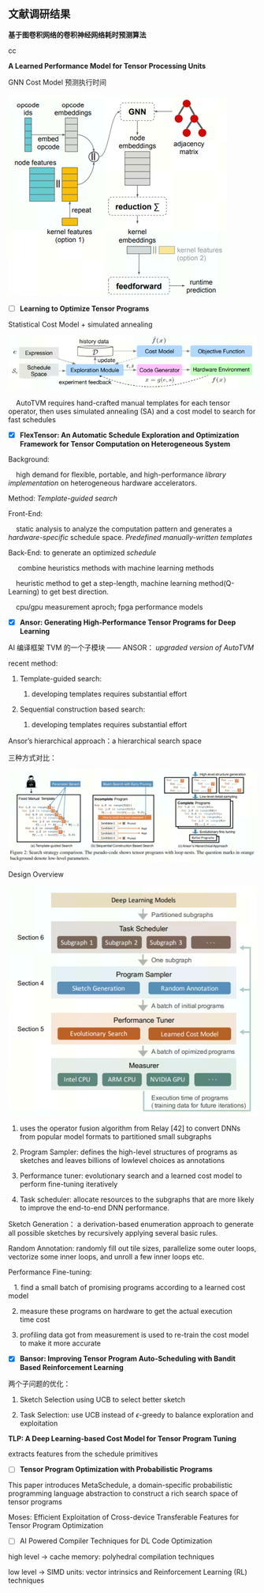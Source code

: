 ## 文献调研结果

**基于图卷积网络的卷积神经网络耗时预测算法**

cc

**A Learned Performance Model for Tensor Processing Units**

GNN Cost Model 预测执行时间

<img title="" src="./images/2022-11-11-10-25-46-image.png" alt="" data-align="center">

- [ ] **Learning to Optimize Tensor Programs**

Statistical Cost Model + simulated annealing

<img title="" src=".\images\2022-11-11-10-26-56-image.png" alt="" data-align="center">

    AutoTVM requires hand-crafted manual templates for each tensor operator, then uses simulated annealing (SA) and a cost model to search for fast schedules

- [x] **FlexTensor: An Automatic Schedule Exploration and Optimization Framework for Tensor Computation on Heterogeneous System**

Background:  

    high demand for flexible, portable, and high-performance *library implementation* on heterogeneous hardware accelerators.

Method: *Template-guided search*

Front-End:

    static analysis to analyze the computation pattern and generates a *hardware-specific* schedule space. *Predefined manually-written templates*

Back-End: to generate an optimized *schedule*

     combine heuristics methods with machine learning methods

    heuristic method to get a step-length,  machine learning method(Q-Learning) to get best direction.

    cpu/gpu measurement aproch; fpga performance models

- [x] **Ansor: Generating High-Performance Tensor Programs for Deep Learning**

AI 编译框架 TVM 的一个子模块 —— ANSOR： *upgraded version of AutoTVM*

recent method: 

1. Template-guided search:  
   
   1. developing templates requires substantial effort

2. Sequential construction based search: 
   
   1. developing templates requires substantial effort

Ansor’s hierarchical approach：a hierarchical search space

三种方式对比：

<img src=".\images\2022-11-10-15-26-05-image.png" title="" alt="" data-align="center">

Design Overview

<img src="./images/2022-11-10-15-29-29-image.png" title="" alt="" data-align="center">

1. uses the operator fusion algorithm from Relay [42] to convert DNNs from popular model formats to partitioned small subgraphs

2. Program Sampler: defines the high-level structures of programs as sketches and leaves billions of lowlevel choices as annotations

3. Performance tuner: evolutionary search and a learned cost model to perform fine-tuning iteratively

4. Task scheduler: allocate resources to the subgraphs that are more likely to improve the end-to-end DNN performance.

Sketch Generation： a derivation-based enumeration approach to generate all possible sketches by recursively applying several basic rules.

Random Annotation:  randomly fill out tile sizes, parallelize some outer loops, vectorize some inner loops, and unroll a few inner loops etc.

Performance Fine-tuning:

   1. find a small batch of promising programs according to a learned cost model

2. measure these programs on hardware to get the actual execution  
   time cost

3. profiling data got from measurement is used to re-train the cost model to make it more accurate
- [x] **Bansor: Improving Tensor Program Auto-Scheduling with Bandit Based Reinforcement Learning**

两个子问题的优化：

1. Sketch Selection using UCB to select better sketch

2. Task Selection: use UCB instead of  $\epsilon$-greedy to balance exploration and exploitation

**TLP: A Deep Learning-based Cost Model for Tensor Program Tuning**

extracts features from the schedule primitives

- [ ] **Tensor Program Optimization with Probabilistic Programs**

This paper introduces MetaSchedule, a domain-specific probabilistic programming language abstraction to construct a rich search space of tensor programs

Moses: Efficient Exploitation of Cross-device Transferable Features for Tensor Program Optimization

- [ ] AI Powered Compiler Techniques for DL Code Optimization

high level -> cache memory: polyhedral compilation techniques

low level -> SIMD units: vector intrinsics and Reinforcement Learning (RL) techniques
